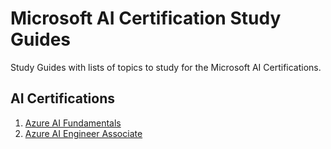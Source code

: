 # Microsoft AI Certification Study Guides
Study Guides with lists of topics to study for the Microsoft AI Certifications.

## AI Certifications
1. [Azure AI Fundamentals](https://learn.microsoft.com/en-us/credentials/certifications/azure-ai-fundamentals/)
2. [Azure AI Engineer Associate](https://learn.microsoft.com/en-us/credentials/certifications/azure-ai-engineer)

